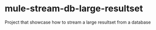 # mule-stream-db-large-resultset
Project that showcase how to stream a large resultset from a database 

